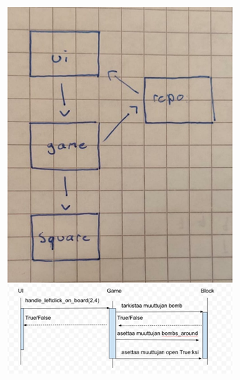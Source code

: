 ![kuva kaaviosta](/dokumentaatio/kaavio.jpeg)
![sekvenssi kaavio](/dokumentaatio/sekvenssikaavio_leftclick.jpg)
